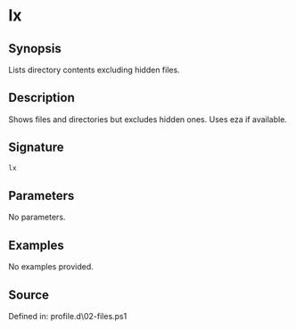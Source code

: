 # lx

## Synopsis

Lists directory contents excluding hidden files.

## Description

Shows files and directories but excludes hidden ones. Uses eza if available.

## Signature

```powershell
lx
```

## Parameters

No parameters.

## Examples

No examples provided.

## Source

Defined in: profile.d\02-files.ps1
